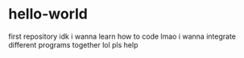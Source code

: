 # hello-world
first repository idk
i wanna learn how to code lmao
i wanna integrate different programs together lol
pls help
